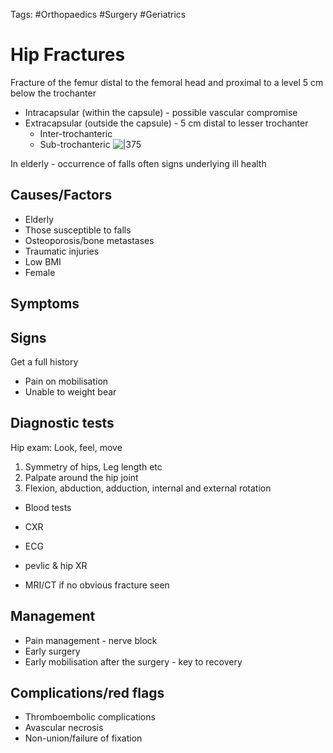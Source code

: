 Tags: #Orthopaedics #Surgery #Geriatrics

# Hip Fractures

Fracture of the femur distal to the femoral head and proximal to a level 5 cm below the trochanter

- Intracapsular (within the capsule) - possible vascular compromise
- Extracapsular (outside the capsule) - 5 cm distal to lesser trochanter
  - Inter-trochanteric
  - Sub-trochanteric
    ![|375](https://i.imgur.com/Gi7ORej.png)

In elderly - occurrence of falls often signs underlying ill health

## Causes/Factors

- Elderly
- Those susceptible to falls
- Osteoporosis/bone metastases
- Traumatic injuries
- Low BMI
- Female

## Symptoms

## Signs

Get a full history

- Pain on mobilisation
- Unable to weight bear

## Diagnostic tests

Hip exam: Look, feel, move

1. Symmetry of hips, Leg length etc
2. Palpate around the hip joint
3. Flexion, abduction, adduction, internal and external rotation

- Blood tests
- CXR
- ECG
- pevlic & hip XR

- MRI/CT if no obvious fracture seen

## Management

- Pain management - nerve block
- Early surgery
- Early mobilisation after the surgery - key to recovery

## Complications/red flags

- Thromboembolic complications
- Avascular necrosis
- Non-union/failure of fixation

